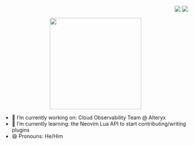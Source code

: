 <p align="right"> 
 <a href="https://www.linkedin.com/in/noah-sapse/" target="_blank"><img src="https://img.shields.io/badge/LinkedIn-0077B5?style=for-the-badge&logo=linkedin&logoColor=white"></a>
  <a href="mailto:nsapse@gmail.com" target="_blank"><img src="https://img.shields.io/badge/Gmail-D14836?style=for-the-badge&logo=gmail&logoColor=white"></a><p>
    
<p align="center">

  <a href="https://github.com/anuraghazra/github-readme-stats">
    <img height=250 src="https://github-readme-stats.vercel.app/api?username=nsapse&theme=nord&show_icons=true&hide_border=true" />
  </a>
  </a>
 </p>

- 🔭 I’m currently working on: Cloud Observability Team @ Alteryx
- 🌱 I’m currently learning: the Neovim Lua API to start contributing/writing plugins
- 😄 Pronouns: He/Him
<!--
**nsapse/nsapse** is a ✨ _special_ ✨ repository because its `README.md` (this file) appears on your GitHub profile.

Here are some ideas to get you started:

- 🔭 I’m currently working on ...
- 🌱 I’m currently learning ...
- 👯 I’m looking to collaborate on ...
- 🤔 I’m looking for help with ...
- 💬 Ask me about ...
- 📫 How to reach me: ...
- 😄 Pronouns: ...
- ⚡ Fun fact: ...
-->
